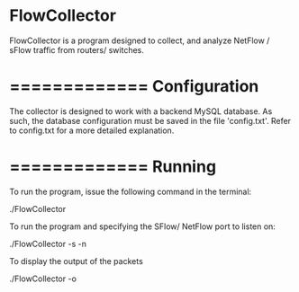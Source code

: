 FlowCollector
=============

FlowCollector is a program designed to collect, and analyze NetFlow / sFlow traffic from routers/ switches.

=============
Configuration
=============

The collector is designed to work with a backend MySQL database. As such, the database configuration must be saved in the file 'config.txt'. 
Refer to config.txt for a more detailed explanation.

=============
Running
=============

To run the program, issue the following command in the terminal:

./FlowCollector

To run the program and specifying the SFlow/ NetFlow port to listen on:

./FlowCollector -s <SflowPort> -n <NetFlowPort>

To display the output of the packets

./FlowCollector -o
